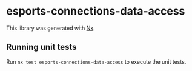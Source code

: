 # esports-connections-data-access

This library was generated with [Nx](https://nx.dev).

## Running unit tests

Run `nx test esports-connections-data-access` to execute the unit tests.
